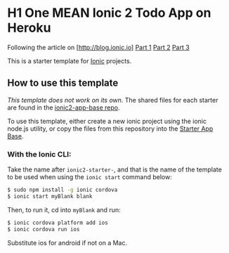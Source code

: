 # H1 One MEAN Ionic 2 Todo App on Heroku

Following the article on [http://blog.ionic.io]
[Part 1](http://blog.ionic.io/one-mean-ionic-2-todo-app-on-heroku-part-1/)
[Part 2](http://blog.ionic.io/one-mean-ionic-2-todo-app-on-heroku-part-2/)
[Part 3](http://blog.ionic.io/one-mean-ionic-2-todo-app-on-heroku-part-3/)


This is a starter template for [Ionic](http://ionicframework.com/docs/) projects.

## How to use this template

*This template does not work on its own*. The shared files for each starter are found in the [ionic2-app-base repo](https://github.com/ionic-team/ionic2-app-base).

To use this template, either create a new ionic project using the ionic node.js utility, or copy the files from this repository into the [Starter App Base](https://github.com/ionic-team/ionic2-app-base).

### With the Ionic CLI:

Take the name after `ionic2-starter-`, and that is the name of the template to be used when using the `ionic start` command below:

```bash
$ sudo npm install -g ionic cordova
$ ionic start myBlank blank
```

Then, to run it, cd into `myBlank` and run:

```bash
$ ionic cordova platform add ios
$ ionic cordova run ios
```

Substitute ios for android if not on a Mac.

